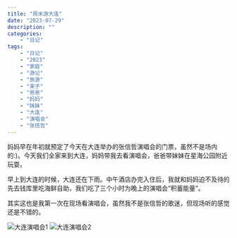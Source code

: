 ```yaml
---
title: "周末游大连"
date: "2023-07-29"
description: ""
categories:
    - "日记"
tags:
    - "日记"
    - "2023"
    - "家庭"
    - "游记"
    - "旅游"
    - "亲子"
    - "爸爸"
    - "妈妈"
    - "妹妹"
    - "大连"
    - "演唱会"
    - "张信哲"
---
```


妈妈早在年初就预定了今天在大连举办的张信哲演唱会的门票，虽然不是场内的:)。今天我们全家来到大连，妈妈带我去看演唱会，爸爸带妹妹在星海公园附近玩耍。

早上到大连的时候，大连还在下雨。中午酒店办完入住后，我就和妈妈迫不及待的先去钱库里吃海鲜自助，我们吃了三个小时为晚上的演唱会“积蓄能量”。

其实这也是我第一次在现场看演唱会，虽然我不是张信哲的歌迷，但现场听的感觉还是不错的。

![大连演唱会1](http://image.tonybai.com/img/202307/diary_20230729_07.jpg)
![大连演唱会2](http://image.tonybai.com/img/202307/diary_20230729_08.jpg)
